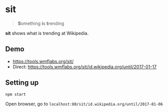 # sit
> **S**omething **i**s **t**rending

**sit** shows what is trending at Wikipedia.

## Demo
* https://tools.wmflabs.org/sit/
* Direct: https://tools.wmflabs.org/sit/id.wikipedia.org/until/2017-01-17

## Setting up
```
npm start
```

Open browser, go to `localhost:80/sit/id.wikipedia.org/until/2017-01-06`
